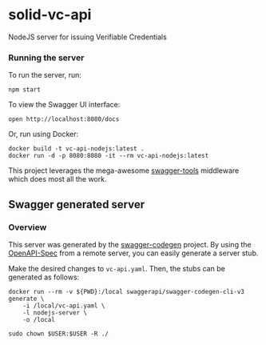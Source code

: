 # solid-vc-api
NodeJS server for issuing Verifiable Credentials


### Running the server
To run the server, run:

```
npm start
```

To view the Swagger UI interface:

```
open http://localhost:8080/docs
```

Or, run using Docker:
```
docker build -t vc-api-nodejs:latest .
docker run -d -p 8080:8080 -it --rm vc-api-nodejs:latest
```

This project leverages the mega-awesome [swagger-tools](https://github.com/apigee-127/swagger-tools) middleware which does most all the work.

## Swagger generated server

### Overview
This server was generated by the [swagger-codegen](https://github.com/swagger-api/swagger-codegen) project. By using the [OpenAPI-Spec](https://github.com/OAI/OpenAPI-Specification) from a remote server, you can easily generate a server stub.

Make the desired changes to `vc-api.yaml`. Then, the stubs can be generated as follows:
```
docker run --rm -v ${PWD}:/local swaggerapi/swagger-codegen-cli-v3 generate \
    -i /local/vc-api.yaml \
    -l nodejs-server \
    -o /local

sudo chown $USER:$USER -R ./
```
